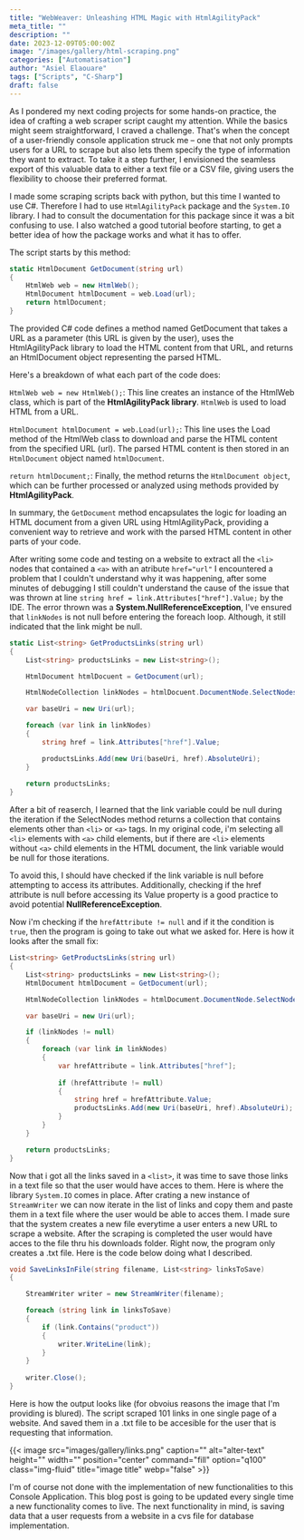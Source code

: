```yaml
---
title: "WebWeaver: Unleashing HTML Magic with HtmlAgilityPack"
meta_title: ""
description: ""
date: 2023-12-09T05:00:00Z
image: "/images/gallery/html-scraping.png"
categories: ["Automatisation"]
author: "Asiel Elaouare"
tags: ["Scripts", "C-Sharp"]
draft: false
---
```




As I pondered my next coding projects for some hands-on practice, the idea of crafting a web scraper script caught my attention. While the basics might seem straightforward, I craved a challenge. That's when the concept of a user-friendly console application struck me – one that not only prompts users for a URL to scrape but also lets them specify the type of information they want to extract. To take it a step further, I envisioned the seamless export of this valuable data to either a text file or a CSV file, giving users the flexibility to choose their preferred format. 

I made some scraping scripts back with python, but this time I wanted to use C#. Therefore I had to use `HtmlAgilityPack` package and the `System.IO` library. I had to consult the documentation for this package since it was a bit confusing to use. I also watched a good tutorial beofore starting, to get a better idea of how the package works and what it has to offer.

The script starts by this method:

```csharp
static HtmlDocument GetDocument(string url)
{
    HtmlWeb web = new HtmlWeb();
    HtmlDocument htmlDocument = web.Load(url);
    return htmlDocument;
}
```


The provided C# code defines a method named GetDocument that takes a URL as a parameter (this URL is given by the user), uses the HtmlAgilityPack library to load the HTML content from that URL, and returns an HtmlDocument object representing the parsed HTML.

Here's a breakdown of what each part of the code does:

`HtmlWeb web = new HtmlWeb();`: This line creates an instance of the HtmlWeb class, which is part of the **HtmlAgilityPack library**. `HtmlWeb` is used to load HTML from a URL.

`HtmlDocument htmlDocument = web.Load(url);`: This line uses the Load method of the HtmlWeb class to download and parse the HTML content from the specified URL (url). The parsed HTML content is then stored in an `HtmlDocument` object named `htmlDocument`.

`return htmlDocument;`: Finally, the method returns the `HtmlDocument object`, which can be further processed or analyzed using methods provided by **HtmlAgilityPack**.

In summary, the `GetDocument` method encapsulates the logic for loading an HTML document from a given URL using HtmlAgilityPack, providing a convenient way to retrieve and work with the parsed HTML content in other parts of your code.




After writing some code and testing on a website to extract all the `<li>` nodes that contained a `<a>` with an atribute `href="url"` I encountered a problem that I couldn't understand why it was happening, after some minutes of debugging I still couldn't understand the cause of the issue that was thrown at line `string href = link.Attributes["href"].Value;` by the IDE. The error thrown was a **System.NullReferenceException**,  I've ensured that `linkNodes` is not null before entering the  foreach loop. Although, it still indicated that the link might be null.


```csharp
static List<string> GetProductsLinks(string url)
{
    List<string> productsLinks = new List<string>();

    HtmlDocument htmlDocuent = GetDocument(url);

    HtmlNodeCollection linkNodes = htmlDocuent.DocumentNode.SelectNodes("//li/a");

    var baseUri = new Uri(url);

    foreach (var link in linkNodes)
    {
        string href = link.Attributes["href"].Value;

        productsLinks.Add(new Uri(baseUri, href).AbsoluteUri);
    }
   
    return productsLinks;
}
```


After a bit of reaserch, I learned that the link variable could be null during the iteration if the SelectNodes method returns a collection that contains elements other than `<li>` or `<a>` tags. In my original code, i'm selecting all `<li>` elements with `<a>` child elements, but if there are `<li>` elements without `<a>` child elements in the HTML document, the link variable would be null for those iterations.

To avoid this, I should have checked if the link variable is null before attempting to access its attributes. Additionally, checking if the href attribute is null before accessing its Value property is a good practice to avoid potential **NullReferenceException**.

Now i'm checking if the `hrefAttribute != null` and if it the condition is `true`, then the program is going to take out what we asked for. Here is how it looks after the small fix:


```csharp
List<string> GetProductsLinks(string url)
{
    List<string> productsLinks = new List<string>();
    HtmlDocument htmlDocument = GetDocument(url);

    HtmlNodeCollection linkNodes = htmlDocument.DocumentNode.SelectNodes("//li/a");

    var baseUri = new Uri(url);

    if (linkNodes != null)
    {
        foreach (var link in linkNodes)
        {
            var hrefAttribute = link.Attributes["href"];
            
            if (hrefAttribute != null)
            {
                string href = hrefAttribute.Value;
                productsLinks.Add(new Uri(baseUri, href).AbsoluteUri);
            }
        }
    }

    return productsLinks;
}
```

Now that i got all the links saved in a `<list>`, it was time to save those links in a text file so that the user would have acces to them. Here is where the library `System.IO` comes in place. After crating a new instance of `StreamWriter` we can now iterate in the list of links and copy them and paste them in a text file where the user would be able to acces them. I made sure that the system creates a new file everytime a user enters a new URL to scrape a website. After the scraping is completed the user would have acces to the file thru his downloads folder. Right now, the program only creates a .txt file. Here is the code below doing what I described.

```csharp
void SaveLinksInFile(string filename, List<string> linksToSave)
{

    StreamWriter writer = new StreamWriter(filename);

    foreach (string link in linksToSave)
    {
        if (link.Contains("product")) 
        { 
            writer.WriteLine(link);
        }
    }
   
    writer.Close();
}
```
Here is how the output looks like (for obvoius reasons the image that I'm providing is blured). The script scraped 101 links in one single page of a website. And saved them in a .txt file to be accesible for the user that is requesting that information.

{{< image src="images/gallery/links.png" caption="" alt="alter-text" height="" width="" position="center" command="fill" option="q100" class="img-fluid" title="image title"  webp="false" >}}

I'm of course not done with the implementation of new functionalities to this Console Application. This blog post is going to be updated every single time a new functionality comes to live. The next functionality in mind, is saving data that a user requests from a website in a cvs file for database implementation.


